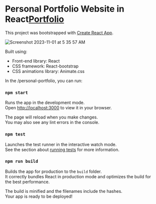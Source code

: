 # Personal Portfolio Website in React[Portfolio]()

This project was bootstrapped with [Create React App](https://github.com/facebook/create-react-app).

![Screenshot 2023-11-01 at 5 35 57 AM](https://github.com/SubhamRakshit97/My_portfolio/assets/111345784/d85a9390-b7d7-4602-9c4d-7e0ed78cdd1a)


Built using:

- Front-end library: React
- CSS framework: React-bootstrap
- CSS animations library: Animate.css

In the /personal-portfolio, you can run:

### `npm start`

Runs the app in the development mode.\
Open [http://localhost:3000](http://localhost:3000) to view it in your browser.

The page will reload when you make changes.\
You may also see any lint errors in the console.

### `npm test`

Launches the test runner in the interactive watch mode.\
See the section about [running tests](https://facebook.github.io/create-react-app/docs/running-tests) for more information.

### `npm run build`

Builds the app for production to the `build` folder.\
It correctly bundles React in production mode and optimizes the build for the best performance.

The build is minified and the filenames include the hashes.\
Your app is ready to be deployed!
